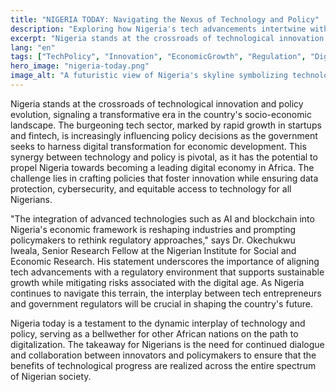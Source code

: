 ```yaml
---
title: "NIGERIA TODAY: Navigating the Nexus of Technology and Policy"
description: "Exploring how Nigeria's tech advancements intertwine with policy developments."
excerpt: "Nigeria stands at the crossroads of technological innovation and policy evolution."
lang: "en"
tags: ["TechPolicy", "Innovation", "EconomicGrowth", "Regulation", "DigitalTransformation"]
hero_image: "nigeria-today.png"
image_alt: "A futuristic view of Nigeria's skyline symbolizing technological growth"
---
```


Nigeria stands at the crossroads of technological innovation and policy evolution, signaling a transformative era in the country's socio-economic landscape. The burgeoning tech sector, marked by rapid growth in startups and fintech, is increasingly influencing policy decisions as the government seeks to harness digital transformation for economic development. This synergy between technology and policy is pivotal, as it has the potential to propel Nigeria towards becoming a leading digital economy in Africa. The challenge lies in crafting policies that foster innovation while ensuring data protection, cybersecurity, and equitable access to technology for all Nigerians.

"The integration of advanced technologies such as AI and blockchain into Nigeria's economic framework is reshaping industries and prompting policymakers to rethink regulatory approaches," says Dr. Okechukwu Iweala, Senior Research Fellow at the Nigerian Institute for Social and Economic Research. His statement underscores the importance of aligning tech advancements with a regulatory environment that supports sustainable growth while mitigating risks associated with the digital age. As Nigeria continues to navigate this terrain, the interplay between tech entrepreneurs and government regulators will be crucial in shaping the country's future.

Nigeria today is a testament to the dynamic interplay of technology and policy, serving as a bellwether for other African nations on the path to digitalization. The takeaway for Nigerians is the need for continued dialogue and collaboration between innovators and policymakers to ensure that the benefits of technological progress are realized across the entire spectrum of Nigerian society.